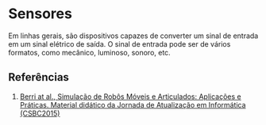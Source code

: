 # Sensores 

Em linhas gerais, são dispositivos capazes de converter um sinal de entrada em um sinal elétrico de saída. O sinal de entrada pode ser de vários formatos, como mecânico, luminoso, sonoro, etc. 

## Referências 

1. [Berri at al., Simulação de Robôs Móveis e Articulados: Aplicações e Práticas. Material didático da Jornada de Atualização em Informática (CSBC2015)]( https://drive.google.com/file/d/1ENImvMRlyzUlv0FsQmcHQ8fDrm38cusV/view?usp=sharing)
